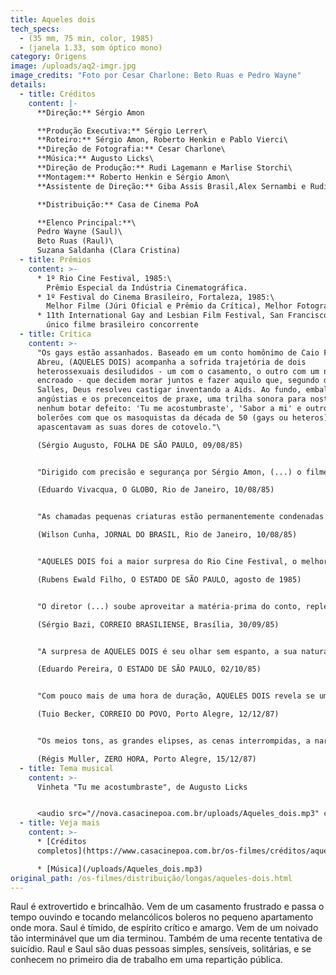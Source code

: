 ```yaml
---
title: Aqueles dois
tech_specs:
  - (35 mm, 75 min, color, 1985)
  - (janela 1.33, som óptico mono)
category: Origens
image: /uploads/aq2-imgr.jpg
image_credits: "Foto por Cesar Charlone: Beto Ruas e Pedro Wayne"
details:
  - title: Créditos
    content: |-
      **Direção:** Sérgio Amon

      **Produção Executiva:** Sérgio Lerrer\
      **Roteiro:** Sérgio Amon, Roberto Henkin e Pablo Vierci\
      **Direção de Fotografia:** Cesar Charlone\
      **Música:** Augusto Licks\
      **Direção de Produção:** Rudi Lagemann e Marlise Storchi\
      **Montagem:** Roberto Henkin e Sérgio Amon\
      **Assistente de Direção:** Giba Assis Brasil,Alex Sernambi e Rudi Lagemann

      **Distribuição:** Casa de Cinema PoA

      **Elenco Principal:**\
      Pedro Wayne (Saul)\
      Beto Ruas (Raul)\
      Suzana Saldanha (Clara Cristina)
  - title: Prêmios
    content: >-
      * 1º Rio Cine Festival, 1985:\
        Prêmio Especial da Indústria Cinematográfica.
      * 1º Festival do Cinema Brasileiro, Fortaleza, 1985:\
        Melhor Filme (Júri Oficial e Prêmio da Crítica), Melhor Fotografia, Melhor Ator Coadjuvante (Pedro Ruas), Melhor Música Original, Melhor Edição de Som
      * 11th International Gay and Lesbian Film Festival, San Francisco, EUA, 1987\
        único filme brasileiro concorrente
  - title: Crítica
    content: >-
      "Os gays estão assanhados. Baseado em um conto homônimo de Caio Fernando
      Abreu, (AQUELES DOIS) acompanha a sofrida trajetória de dois
      heterossexuais desiludidos - um com o casamento, o outro com um noivado
      encroado - que decidem morar juntos e fazer aquilo que, segundo d. Eugênio
      Salles, Deus resolveu castigar inventando a Aids. Ao fundo, embalando as
      angústias e os preconceitos de praxe, uma trilha sonora para nostálgico
      nenhum botar defeito: 'Tu me acostumbraste', 'Sabor a mi' e outros
      bolerões com que os masoquistas da década de 50 (gays ou heteros)
      apascentavam as suas dores de cotovelo."\

      (Sérgio Augusto, FOLHA DE SÃO PAULO, 09/08/85)


      "Dirigido com precisão e segurança por Sérgio Amon, (...) o filme explora com dignidade a relação afetiva entre dois homens para fazer, ao mesmo tempo, uma incursão poética ao problema da solidão aliada à carência afetiva nas grandes cidades, sem deixar de denunciar a intolerância humana. AQUELES DOIS surpreende pelos cuidados técnicos da produção, com destaque para a fotografia (de César Charlone), que registra imagens expressivas e cheias de ternura."\

      (Eduardo Vivacqua, O GLOBO, Rio de Janeiro, 10/08/85)


      "As chamadas pequenas criaturas estão permanentemente condenadas ao inferno do desinteresse? Sabe se através de exemplos inúmeros que não é bem assim, mas AQUELES DOIS, de Sérgio Amon, parece disposto a provar o contrário. (...) (O filme poderia) discutir o 'universo da repartição', a questão do homossexualismo, o desamor 'é um deserto de almas, diz se na cidade grande mas, na realidade, inexiste aqui qualquer tipo de vida inteligente. Fala-se muito e de forma primária para chegar a lugar algum."\

      (Wilson Cunha, JORNAL DO BRASIL, Rio de Janeiro, 10/08/85)


      "AQUELES DOIS foi a maior surpresa do Rio Cine Festival, o melhor filme brasiliero de 1985, pelo menos até agora. Embora esteja sendo vendido como uma história sobre homossexualismo, AQUELES DOIS é muito mais do que isso, é um filme sobre a própria condição humana, a solidão, o vazio, a insatisfação, a vida numa cidade grande. Sérgio Amon conseguiu ao mesmo tempo ser fiel ao conto de Caio Fernando Abreu e também expandi-lo, inclusive com uma conclusão mais aberta, mais otimista. O fato de o filme ser uma produção gaúcha, de fora do eixo Rio São Paulo, só lhe confere ainda maior charme, um encanto especial no sotaque, no comportamento da província. Outro mérito do filme é a segurança com que é conduzido o elenco, para nós desconhecido, mas de absoluta competência."\

      (Rubens Ewald Filho, O ESTADO DE SÃO PAULO, agosto de 1985)


      "O diretor (...) soube aproveitar a matéria-prima do conto, repleto de sugestões e sutilezas, e também o seu clima de intimismo e desencanto. Felizmente não caiu na tentação de transformar o conciso texto de Caio Fernando Abreu num love story gay. (...) No último plano, aqueles dois dão boas risadas como se dissessem 'não estamos nem aí', enquanto os colegas de repartição terminam, como no conto, 'infelizes para sempre'. E não custa destacar por fim a trilha sonora, tanto pelo adequado comentário musical de Augusto Licks quanto pela presença dos boleros na voz de Dalva de Oliveira."\

      (Sérgio Bazi, CORREIO BRASILIENSE, Brasília, 30/09/85)


      "A surpresa de AQUELES DOIS é seu olhar sem espanto, a sua naturalidade em tratar a relação entre os personagens centrais (esplendidamente interpretados por Pedro Wayne e Beto Ruas, dois atores gaúchos de teatro), simplesmente como uma possibilidade do relacionamento humano. (...) Na manipulação contida da emoção, na direção do elenco muito afinado, na escolha de bonitas imagens, na narrativa fluente (embora o final um pouco precipitado), AQUELES DOIS é o terceiro e melhor dos filmes realizados quase que simultaneamente pela mesma equipe no Rio Grande do Sul, após VERDES ANOS e ME BEIJA."\

      (Eduardo Pereira, O ESTADO DE SÃO PAULO, 02/10/85)


      "Com pouco mais de uma hora de duração, AQUELES DOIS revela se um filme de surpreendente densidade dramática. (...) A bravura do cineasta, enfrentando um tema tão difícil quanto o surgimento de uma possível relação homossexual entre dois sujeitos presumivelmente heterossexuais, demonstra se mais especialmente na contenção com que a história vai sendo armada do que nas explosões de temperamento dos personagens. (...) Os artifícios de que os roteiristas lançaram mão para encompridar a trama são eficientes, mas talvez não convincentes. (...) Talvez uma duração ainda menor condensasse mais a sua carga dramática, favorecendo o impacto."\

      (Tuio Becker, CORREIO DO POVO, Porto Alegre, 12/12/87)


      "Os meios tons, as grandes elipses, as cenas interrompidas, a narração 'off', a marcação visual da passagem do tempo transpõem para a tela a subjetividade e a sutileza de sentimentos do conto literário. O ritmo cadenciado do filme marca a passagem do que pode ser uma substituição às mulheres (a belíssima cena da dança na noite embriagada) para o que vem a se tornar uma relação insubstituível. O momento indefinível em que as pequenas afinidades tornam se as únicas grandes certezas. (...) Não há aqui a dor da fatalidade (da VERA de Sérgio Toledo) ou o elogio homoerótico (do CINEMA FALADO de Caetano Veloso). AQUELES DOIS não elege como único o caminho de Raul e Saul. Acena com a possibilidade do encontro das pessoas. Do direito de ser feliz, deixando para trás as almas infelizes e desamadas."\

      (Régis Muller, ZERO HORA, Porto Alegre, 15/12/87)
  - title: Tema musical
    content: >-
      Vinheta "Tu me acostumbraste", de Augusto Licks


      <audio src="//nova.casacinepoa.com.br/uploads/Aqueles_dois.mp3" controls />
  - title: Veja mais
    content: >-
      * [Créditos
      completos](https://www.casacinepoa.com.br/os-filmes/créditos/aqueles-dois.html)

      * [Música](/uploads/Aqueles_dois.mp3)
original_path: /os-filmes/distribuição/longas/aqueles-dois.html
---
```

Raul é extrovertido e brincalhão. Vem de um casamento frustrado e passa o tempo ouvindo e tocando melancólicos boleros no pequeno apartamento onde mora. Saul é tímido, de espírito crítico e amargo. Vem de um noivado tão interminável que um dia terminou. Também de uma recente tentativa de suicídio. Raul e Saul são duas pessoas simples, sensíveis, solitárias, e se conhecem no primeiro dia de trabalho em uma repartição pública.